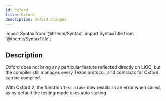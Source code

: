 ```yaml
---
id: oxford
title: Oxford
description: Oxford changes
---
```


import Syntax from '@theme/Syntax';
import SyntaxTitle from '@theme/SyntaxTitle';


## Description

Oxford does not bring any particular feature reflected directly on LIGO, but the compiler still manages every Tezos protocol, and contracts for Oxford can be compiled.

With Oxford 2, the function `Test.stake` now results in an error when called, as by default the testing mode uses auto staking.
